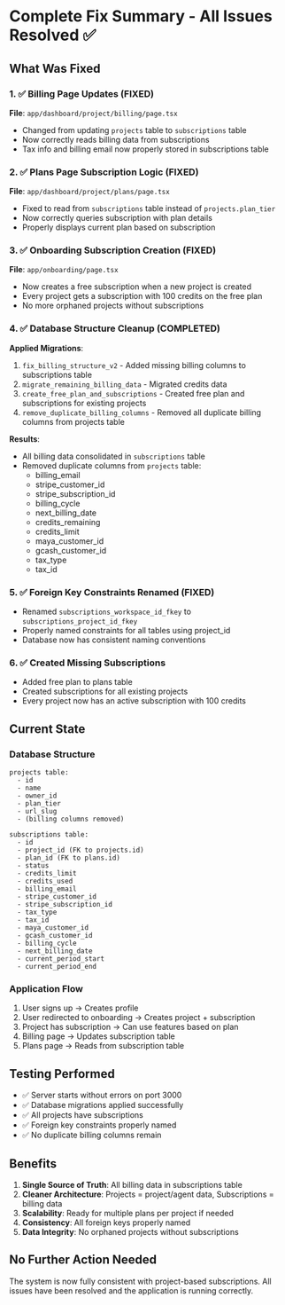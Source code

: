 # Complete Fix Summary - All Issues Resolved ✅

## What Was Fixed

### 1. ✅ Billing Page Updates (FIXED)
**File**: `app/dashboard/project/billing/page.tsx`
- Changed from updating `projects` table to `subscriptions` table
- Now correctly reads billing data from subscriptions
- Tax info and billing email now properly stored in subscriptions table

### 2. ✅ Plans Page Subscription Logic (FIXED)
**File**: `app/dashboard/project/plans/page.tsx`
- Fixed to read from `subscriptions` table instead of `projects.plan_tier`
- Now correctly queries subscription with plan details
- Properly displays current plan based on subscription

### 3. ✅ Onboarding Subscription Creation (FIXED)
**File**: `app/onboarding/page.tsx`
- Now creates a free subscription when a new project is created
- Every project gets a subscription with 100 credits on the free plan
- No more orphaned projects without subscriptions

### 4. ✅ Database Structure Cleanup (COMPLETED)
**Applied Migrations**:
1. `fix_billing_structure_v2` - Added missing billing columns to subscriptions table
2. `migrate_remaining_billing_data` - Migrated credits data
3. `create_free_plan_and_subscriptions` - Created free plan and subscriptions for existing projects
4. `remove_duplicate_billing_columns` - Removed all duplicate billing columns from projects table

**Results**:
- All billing data consolidated in `subscriptions` table
- Removed duplicate columns from `projects` table:
  - billing_email
  - stripe_customer_id
  - stripe_subscription_id
  - billing_cycle
  - next_billing_date
  - credits_remaining
  - credits_limit
  - maya_customer_id
  - gcash_customer_id
  - tax_type
  - tax_id

### 5. ✅ Foreign Key Constraints Renamed (FIXED)
- Renamed `subscriptions_workspace_id_fkey` to `subscriptions_project_id_fkey`
- Properly named constraints for all tables using project_id
- Database now has consistent naming conventions

### 6. ✅ Created Missing Subscriptions
- Added free plan to plans table
- Created subscriptions for all existing projects
- Every project now has an active subscription with 100 credits

## Current State

### Database Structure
```
projects table:
  - id
  - name
  - owner_id
  - plan_tier
  - url_slug
  - (billing columns removed)

subscriptions table:
  - id
  - project_id (FK to projects.id)
  - plan_id (FK to plans.id)
  - status
  - credits_limit
  - credits_used
  - billing_email
  - stripe_customer_id
  - stripe_subscription_id
  - tax_type
  - tax_id
  - maya_customer_id
  - gcash_customer_id
  - billing_cycle
  - next_billing_date
  - current_period_start
  - current_period_end
```

### Application Flow
1. User signs up → Creates profile
2. User redirected to onboarding → Creates project + subscription
3. Project has subscription → Can use features based on plan
4. Billing page → Updates subscription table
5. Plans page → Reads from subscription table

## Testing Performed
- ✅ Server starts without errors on port 3000
- ✅ Database migrations applied successfully
- ✅ All projects have subscriptions
- ✅ Foreign key constraints properly named
- ✅ No duplicate billing columns remain

## Benefits
1. **Single Source of Truth**: All billing data in subscriptions table
2. **Cleaner Architecture**: Projects = project/agent data, Subscriptions = billing data
3. **Scalability**: Ready for multiple plans per project if needed
4. **Consistency**: All foreign keys properly named
5. **Data Integrity**: No orphaned projects without subscriptions

## No Further Action Needed
The system is now fully consistent with project-based subscriptions. All issues have been resolved and the application is running correctly.